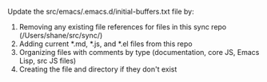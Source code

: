 Update the src/emacs/.emacs.d/initial-buffers.txt file by:
1. Removing any existing file references for files in this sync repo (/Users/shane/src/sync/)
2. Adding current *.md, *.js, and *.el files from this repo
3. Organizing files with comments by type (documentation, core JS, Emacs Lisp, src JS files)
4. Creating the file and directory if they don't exist